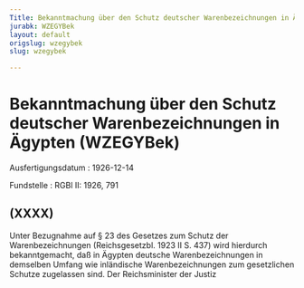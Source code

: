 ```yaml
---
Title: Bekanntmachung über den Schutz deutscher Warenbezeichnungen in Ägypten
jurabk: WZEGYBek
layout: default
origslug: wzegybek
slug: wzegybek

---
```


# Bekanntmachung über den Schutz deutscher Warenbezeichnungen in Ägypten (WZEGYBek)

Ausfertigungsdatum
:   1926-12-14

Fundstelle
:   RGBl II: 1926, 791



## (XXXX)

Unter Bezugnahme auf § 23 des Gesetzes zum Schutz der Warenbezeichnungen (Reichsgesetzbl. 1923 II S. 437) wird hierdurch bekanntgemacht, daß in Ägypten deutsche Warenbezeichnungen in demselben Umfang wie inländische Warenbezeichnungen zum gesetzlichen Schutze zugelassen sind.
Der Reichsminister der Justiz

